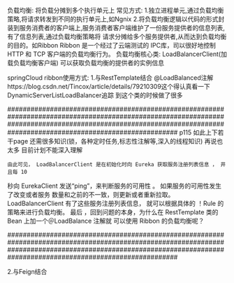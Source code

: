 负载均衡: 将负载分摊到多个执行单元上
	常见方式: 1.独立进程单元,通过负载均衡策略,将请求转发到不同的执行单元上,如Ngnix
			  2.将负载均衡逻辑以代码的形式封装到服务消费者的客户端上,服务消费者客户端维护了一份服务提供者的信息列表,有了信息列表,通过负载均衡策略将
			  请求分摊给多个服务提供者,从而达到负载均衡的目的。如Ribbon
			Ribbon 是一个经过了云端测试的 IPC库，司以很好地控制 HTTP 和 TCP 客户端的负载均衡行为。
负载均衡核心类: LoadBalancerClient(加载负载均衡客户端) 可以获取负载均衡的提供者的实例信息

springCloud ribbon使用方式:
1.与RestTemplate结合
	@LoadBalanced注解https://blog.csdn.net/Tincox/article/details/79210309这个得认真看一下
	DynamicServerListLoadBalancer追踪 到这个类的时候做了很多
	
####################################################################################################################################################################################################################
	p115 如此上下若干page 还需很多知识(锁，各种定时任务,标志性注解等,深入的线程知识) 再说也太多 目前计划不能深入理解
	
	由此可见， LoadBalancerClient 是在初始化时向 Eureka 获取服务注册列表信息 ， 井且每 10
秒向 EurekaClient 发送“ping”，来判断服务的可用性 。 如果服务的可用性发生了改变或者服务
数量和之前的不一致，则更新或者重新拉取。 LoadBalancerClient 有了这些服务注册列表信息，
就可以根据具体的 ！Rule 的策略来进行负载均衡。
最后 ，回到问题的本身，为什么在 RestTemplate 类的 Bean 上加一个＠LoadBalance 注解就
可以使用 Ribbon 的负载均衡呢？

####################################################################################################################################################################################################################

2.与Feign结合
